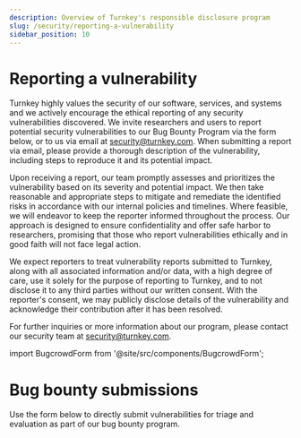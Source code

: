 ```yaml
---
description: Overview of Turnkey's responsible disclosure program
slug: /security/reporting-a-vulnerability
sidebar_position: 10
---
```


# Reporting a vulnerability

Turnkey highly values the security of our software, services, and systems and we actively encourage the ethical reporting of any security vulnerabilities discovered. We invite researchers and users to report potential security vulnerabilities to our Bug Bounty Program via the form below, or to us via email at [security@turnkey.com](mailto:security@turnkey.com). When submitting a report via email, please provide a thorough description of the vulnerability, including steps to reproduce it and its potential impact. 

Upon receiving a report, our team promptly assesses and prioritizes the vulnerability based on its severity and potential impact. We then take reasonable and appropriate steps to mitigate and remediate the identified risks in accordance with our internal policies and timelines. Where feasible, we will endeavor to keep the reporter informed throughout the process. Our approach is designed to ensure confidentiality and offer safe harbor to researchers, promising that those who report vulnerabilities ethically and in good faith will not face legal action.

We expect reporters to treat vulnerability reports submitted to Turnkey, along with all associated information and/or data, with a high degree of care, use it solely for the purpose of reporting to Turnkey, and to not disclose it to any third parties without our written consent. With the reporter's consent, we may publicly disclose details of the vulnerability and acknowledge their contribution after it has been resolved.

For further inquiries or more information about our program, please contact our security team at [security@turnkey.com](mailto:security@turnkey.com).

import BugcrowdForm from '@site/src/components/BugcrowdForm';

# Bug bounty submissions

Use the form below to directly submit vulnerabilities for triage and evaluation as part of our bug bounty program.

<BugcrowdForm />
